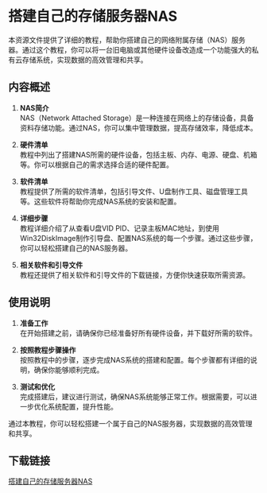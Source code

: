 # 搭建自己的存储服务器NAS

本资源文件提供了详细的教程，帮助你搭建自己的网络附属存储（NAS）服务器。通过这个教程，你可以将一台旧电脑或其他硬件设备改造成一个功能强大的私有云存储系统，实现数据的高效管理和共享。

## 内容概述

1. **NAS简介**  
   NAS（Network Attached Storage）是一种连接在网络上的存储设备，具备资料存储功能。通过NAS，你可以集中管理数据，提高存储效率，降低成本。

2. **硬件清单**  
   教程中列出了搭建NAS所需的硬件设备，包括主板、内存、电源、硬盘、机箱等。你可以根据自己的需求选择合适的硬件配置。

3. **软件清单**  
   教程提供了所需的软件清单，包括引导文件、U盘制作工具、磁盘管理工具等。这些软件将帮助你完成NAS系统的安装和配置。

4. **详细步骤**  
   教程详细介绍了从查看U盘VID PID、记录主板MAC地址，到使用Win32DiskImage制作引导盘、配置NAS系统的每一个步骤。通过这些步骤，你可以轻松搭建自己的NAS服务器。

5. **相关软件和引导文件**  
   教程还提供了相关软件和引导文件的下载链接，方便你快速获取所需资源。

## 使用说明

1. **准备工作**  
   在开始搭建之前，请确保你已经准备好所有硬件设备，并下载好所需的软件。

2. **按照教程步骤操作**  
   按照教程中的步骤，逐步完成NAS系统的搭建和配置。每个步骤都有详细的说明，确保你能够顺利完成。

3. **测试和优化**  
   完成搭建后，建议进行测试，确保NAS系统能够正常工作。根据需要，可以进一步优化系统配置，提升性能。

通过本教程，你可以轻松搭建一个属于自己的NAS服务器，实现数据的高效管理和共享。

## 下载链接

[搭建自己的存储服务器NAS](https://pan.quark.cn/s/cd43459c9033)